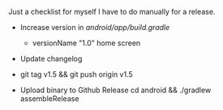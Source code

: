 Just a checklist for myself I have to do manually for a release.

- Increase version in *android/app/build.gradle*
  - versionName "1.0" home screen
  
- Update changelog
- git tag v1.5 && git push origin v1.5 
- Upload binary to Github Release
cd android && ./gradlew assembleRelease 